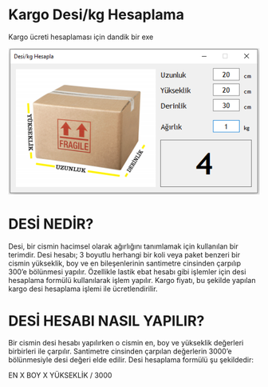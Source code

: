 # Kargo Desi/kg Hesaplama
Kargo ücreti hesaplaması için dandik bir exe

![](https://github.com/ugurozpinar/desi_hesap/blob/main/ss.png?raw=true)

# DESİ NEDİR?

Desi, bir cismin hacimsel olarak ağırlığını tanımlamak için kullanılan bir terimdir. Desi hesabı; 3 boyutlu herhangi bir koli veya paket benzeri bir cismin yükseklik, boy ve en bileşenlerinin santimetre cinsinden çarpılıp 300’e bölünmesi yapılır. Özellikle lastik ebat hesabı gibi işlemler için desi hesaplama formülü kullanılarak işlem yapılır. Kargo fiyatı, bu şekilde yapılan kargo desi hesaplama işlemi ile ücretlendirilir.

# DESİ HESABI NASIL YAPILIR?

Bir cismin desi hesabı yapılırken o cismin en, boy ve yükseklik değerleri birbirleri ile çarpılır. Santimetre cinsinden çarpılan değerlerin 3000’e bölünmesiyle desi değeri elde edilir. Desi hesaplama formülü şu şekildedir:

EN X BOY X YÜKSEKLİK / 3000
